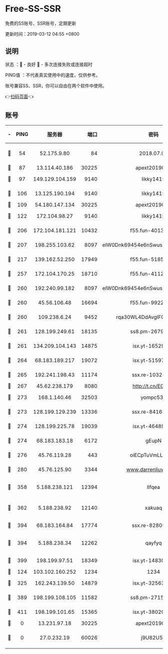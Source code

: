 # Free-SS-SSR

免费的SS账号、SSR账号，定期更新

更新时间：2019-03-12 04:55 +0800

## 说明

状态     ：🙂 - 良好 🙁 - 多次连接失败或连接超时

PING值   ：不代表真实使用中的速度，仅供参考。

账号兼容SS、SSR，你可以自由在两个软件中使用。

👉[扫码页面](https://liesauer.github.io/Free-SS-SSR/)👈

## 账号

|-|PING|服务器|端口|密码|加密方式|区域|
|:----:|:----:|:-----:|-----:|:----:|:----:|:----:|
|🙂|54|52.175.9.80|84|2018.07.07|chacha20-ietf-poly1305|HK|
|🙂|87|13.114.40.186|30225|apext2019006|chacha20|JP|
|🙂|97|149.129.104.159|9140|likky1415|aes-256-cfb|HK|
|🙂|106|13.125.190.194|9140|likky1415|aes-256-cfb|KR|
|🙂|109|54.180.147.134|30225|apext2019006|chacha20|KR|
|🙂|122|172.104.98.27|9140|likky1415|aes-256-cfb|JP|
|🙂|206|172.104.181.121|10432|f55.fun-40137909|aes-256-cfb|SG|
|🙂|207|198.255.103.62|8097|eIW0Dnk69454e6nSwuspv9DmS201tQ0D|aes-256-cfb|US|
|🙂|217|139.162.52.250|17949|f55.fun-51854536|aes-256-cfb|SG|
|🙂|257|172.104.170.25|18710|f55.fun-41127984|aes-256-cfb|SG|
|🙂|260|192.240.99.182|8097|eIW0Dnk69454e6nSwuspv9DmS201tQ0D|aes-256-cfb|US|
|🙂|260|45.56.106.48|16694|f55.fun-99229922|aes-256-cfb|US|
|🙂|260|109.238.6.24|9452|rqa30WL4DdAvgIFG6Fs3znzTa|aes-256-cfb|FR|
|🙂|261|128.199.249.61|18135|ss8.pm-26798832|aes-256-cfb|SG|
|🙂|261|134.209.104.143|14875|isx.yt-16529863|aes-256-cfb|SG|
|🙂|264|68.183.189.217|19072|isx.yt-51597603|aes-256-cfb|SG|
|🙂|265|192.241.198.43|11174|ssx.re-10325861|aes-256-cfb|US|
|🙂|267|45.62.238.179|8080|http://t.cn/EGJIyrl|rc4-md5|CA|
|🙂|273|168.1.140.46|32503|yompc535|aes-256-cfb|AU|
|🙂|273|128.199.129.239|13336|ssx.re-84167135|aes-256-cfb|SG|
|🙂|274|128.199.225.78|19039|isx.yt-46489348|aes-256-cfb|SG|
|🙂|274|68.183.183.18|6172|gEupN|aes-256-cfb|SG|
|🙂|276|45.76.119.28|443|oiECpTuVmLLxk4Ts|aes-256-cfb|AU|
|🙂|280|45.76.125.90|3344|www.darrenliuwei.com|aes-256-cfb|AU|
|🙂|358|5.188.238.121|12394|llfqea|chacha20-ietf-poly1305|BR|
|🙂|362|5.188.238.92|12140|xakuaq|chacha20-ietf-poly1305|BR|
|🙂|394|68.183.164.84|17774|ssx.re-82809807|aes-256-cfb|US|
|🙂|394|5.188.238.34|12262|qayfyq|chacha20-ietf-poly1305|BR|
|🙂|399|198.199.97.51|18349|isx.yt-14830718|aes-256-cfb|US|
|🙂|124|103.102.160.252|1234|1234|rc4-md5|JP|
|🙂|325|162.243.139.50|14879|isx.yt-32563801|aes-256-cfb|US|
|🙂|389|198.199.108.105|11582|ss8.pm-27159085|aes-256-cfb|US|
|🙂|411|198.199.101.65|15365|isx.yt-38020728|aes-256-cfb|US|
|🙁|0|13.231.97.18|30225|apext2019006|chacha20|JP|
|🙁|0|27.0.232.19|60026|j9U82U53|xchacha20-ietf-poly1305|HK|
